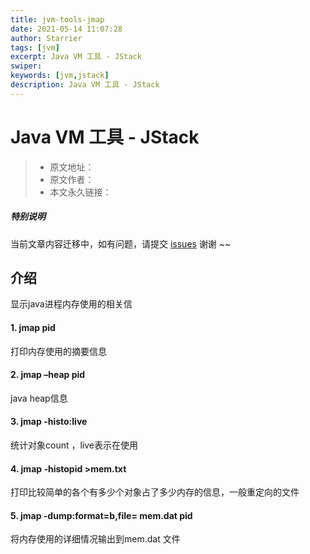 ```yaml
---
title: jvm-tools-jmap
date: 2021-05-14 11:07:28
author: Starrier
tags: [jvm]
excerpt: Java VM 工具 - JStack
swiper:
keywords: [jvm,jstack]
description: Java VM 工具 - JStack
---
```


# Java VM 工具 - JStack

> * 原文地址：[]()
> * 原文作者：[]()
> * 本文永久链接：[]()

##### **特别说明**

当前文章内容迁移中，如有问题，请提交 [issues](https://github.com/Starrier/starrier.github.io/issues) 谢谢 ~~

## 介绍

显示java进程内存使用的相关信

#### 1. jmap pid             

打印内存使用的摘要信息

#### 2. jmap –heap pid    

java heap信息

#### 3. jmap -histo:live    

统计对象count ，live表示在使用

#### 4. jmap -histopid >mem.txt

打印比较简单的各个有多少个对象占了多少内存的信息，一般重定向的文件

#### 5. jmap -dump:format=b,file= mem.dat pid

将内存使用的详细情况输出到mem.dat 文件
